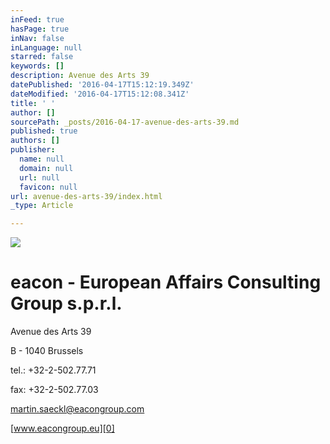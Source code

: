 ```yaml
---
inFeed: true
hasPage: true
inNav: false
inLanguage: null
starred: false
keywords: []
description: Avenue des Arts 39
datePublished: '2016-04-17T15:12:19.349Z'
dateModified: '2016-04-17T15:12:08.341Z'
title: ' '
author: []
sourcePath: _posts/2016-04-17-avenue-des-arts-39.md
published: true
authors: []
publisher:
  name: null
  domain: null
  url: null
  favicon: null
url: avenue-des-arts-39/index.html
_type: Article

---
```

![](https://the-grid-user-content.s3-us-west-2.amazonaws.com/1364f5a6-5cc6-414c-bf55-afd7150ac2e9.jpg)

# 

# eacon - European Affairs Consulting Group s.p.r.l.

Avenue des Arts 39

B - 1040 Brussels

tel.: +32-2-502.77.71

fax: +32-2-502.77.03

martin.saeckl@eacongroup.com

[www.eacongroup.eu][0]

[0]: http://www.eacongroup.eu/deu/